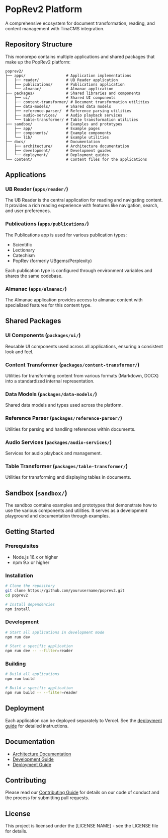 # PopRev2 Platform

A comprehensive ecosystem for document transformation, reading, and content management with TinaCMS integration.

## Repository Structure

This monorepo contains multiple applications and shared packages that make up the PopRev2 platform:

```
poprev2/
├── apps/                  # Application implementations
│   ├── reader/            # UB Reader application
│   ├── publications/      # Publications application
│   └── almanac/           # Almanac application
├── packages/              # Shared libraries and components
│   ├── ui/                # Shared UI components
│   ├── content-transformer/ # Document transformation utilities
│   ├── data-models/       # Shared data models
│   ├── reference-parser/  # Reference parsing utilities
│   ├── audio-services/    # Audio playback services
│   └── table-transformer/ # Table transformation utilities
├── sandbox/               # Examples and prototypes
│   ├── app/               # Example pages
│   ├── components/        # Example components
│   └── lib/               # Example utilities
├── docs/                  # Documentation
│   ├── architecture/      # Architecture documentation
│   ├── development/       # Development guides
│   └── deployment/        # Deployment guides
└── content/               # Content files for the applications
```

## Applications

### UB Reader (`apps/reader/`)

The UB Reader is the central application for reading and navigating content. It provides a rich reading experience with features like navigation, search, and user preferences.

### Publications (`apps/publications/`)

The Publications app is used for various publication types:

- Scientific
- Lectionary
- Catechism
- PopRev (formerly UBgems/Perplexity)

Each publication type is configured through environment variables and shares the same codebase.

### Almanac (`apps/almanac/`)

The Almanac application provides access to almanac content with specialized features for this content type.

## Shared Packages

### UI Components (`packages/ui/`)

Reusable UI components used across all applications, ensuring a consistent look and feel.

### Content Transformer (`packages/content-transformer/`)

Utilities for transforming content from various formats (Markdown, DOCX) into a standardized internal representation.

### Data Models (`packages/data-models/`)

Shared data models and types used across the platform.

### Reference Parser (`packages/reference-parser/`)

Utilities for parsing and handling references within documents.

### Audio Services (`packages/audio-services/`)

Services for audio playback and management.

### Table Transformer (`packages/table-transformer/`)

Utilities for transforming and displaying tables in documents.

## Sandbox (`sandbox/`)

The sandbox contains examples and prototypes that demonstrate how to use the various components and utilities. It serves as a development playground and documentation through examples.

## Getting Started

### Prerequisites

- Node.js 16.x or higher
- npm 9.x or higher

### Installation

```bash
# Clone the repository
git clone https://github.com/yourusername/poprev2.git
cd poprev2

# Install dependencies
npm install
```

### Development

```bash
# Start all applications in development mode
npm run dev

# Start a specific application
npm run dev -- --filter=reader
```

### Building

```bash
# Build all applications
npm run build

# Build a specific application
npm run build -- --filter=reader
```

## Deployment

Each application can be deployed separately to Vercel. See the [deployment guide](docs/deployment/vercel-deployment.md) for detailed instructions.

## Documentation

- [Architecture Documentation](docs/architecture/README.md)
- [Development Guide](docs/development/README.md)
- [Deployment Guide](docs/deployment/README.md)

## Contributing

Please read our [Contributing Guide](CONTRIBUTING.md) for details on our code of conduct and the process for submitting pull requests.

## License

This project is licensed under the [LICENSE NAME] - see the LICENSE file for details.
